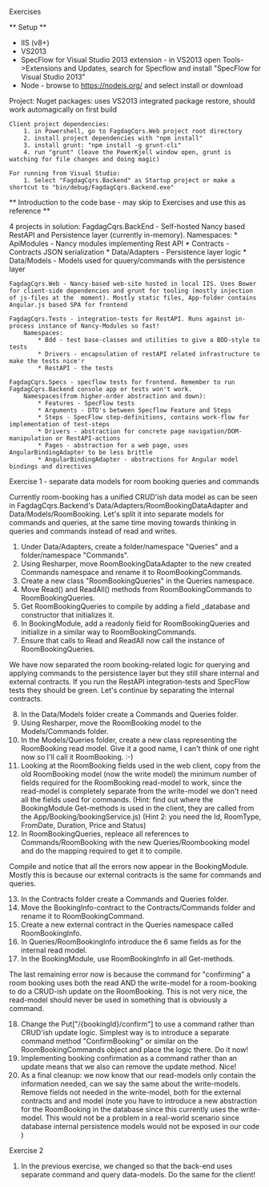 Exercises

** Setup **

* IIS (v8+)
* VS2013
* SpecFlow for Visual Studio 2013 extension - in VS2013 open Tools->Extensions and Updates, search for Specflow and install "SpecFlow for Visual Studio 2013"
* Node - browse to https://nodejs.org/ and select install or download

Project:
	Nuget packages: uses VS2013 integrated package restore, should work automagically on first build

	Client project dependencies:
		1. in Powershell, go to FagdagCqrs.Web project root directory
		2. install project dependencies with "npm install"
		3. install grunt: "npm install -g grunt-cli" 
		4. run "grunt" (leave the PowerKjell window open, grunt is watching for file changes and doing magic)

	For running from Visual Studio:
		1. Select "FagdagCqrs.Backend" as Startup project or make a shortcut to "bin/debug/FagdagCqrs.Backend.exe"

** Introduction to the code base - may skip to Exercises and use this as reference **

4 projects in solution: 
	FagdagCqrs.BackEnd - Self-hosted Nancy based RestAPI and Persistence layer (currently in-memory). 
		Namespaces:
			* ApiModules - Nancy modules implementing Rest API
			* Contracts - Contracts JSON serialization
			* Data/Adapters - Persistence layer logic
			* Data/Models - Models used for quuery/commands with the persistence layer 

	FagdagCqrs.Web - Nancy-based web-site hosted in local IIS. Uses Bower for client-side dependencies and grunt for tooling (mostly injection of js-files at the  moment). Mostly static files, App-folder contains Angular.js based SPA for frontend

	FagdagCqrs.Tests - integration-tests for RestAPI. Runs against in-process instance of Nancy-Modules so fast!
		Namespaces:
			* Bdd - test base-classes and utilities to give a BDD-style to tests
			* Drivers - encapsulation of restAPI related infrastructure to make the tests nice'r
			* RestAPI - the tests

	FagdagCqrs.Specs - specflow tests for frontend. Remember to run FagdagCqrs.Backend console app or tests won't work. 
		Namespaces(from higher-order abstraction and down):
			* Features - SpecFlow tests
			* Arguments - DTO's between Specflow Feature and Steps
			* Steps - SpecFlow step-definitions, contains work-flow for implementation of test-steps
			* Drivers - abstraction for concrete page navigation/DOM-manipulation or RestAPI-actions
			* Pages - abstraction for a web page, uses AngularBindingAdapter to be less brittle
			* AngularBindingAdapter - abstractions for Angular model bindings and directives

Exercise 1 - separate data models for room booking queries and commands

Currently room-booking has a unified CRUD'ish data model as can be seen in FagdagCqrs.Backend's Data/Adapters/RoomBookingDataAdapter and Data/Models/RoomBooking. Let's split it into separate models for commands and queries, at the same time moving towards thinking in queries and commands instead of read and writes.

1. Under Data/Adapters, create a folder/namespace "Queries" and a folder/namespace "Commands".
2. Using Resharper, move RoomBookingDataAdapter to the new created Commands namespace and rename it to RoomBookingCommands.
3. Create a new class "RoomBookingQueries" in the Queries namespace.
4. Move Read() and ReadAll() methods from RoomBookingCommands to RoomBookingQueries.
5. Get RoomBookingQueries to compile by adding a field _database and constructor that initializes it.
6. In BookingModule, add a readonly field for RoomBookingQueries and initialize in a similar way to RoomBookingCommands.
7. Ensure that calls to Read and ReadAll now call the instance of RoomBookingQueries.

We have now separated the room booking-related logic for querying and applying commands to the persistence layer but they still share internal and external contracts. If you run the RestAPI integration-tests and SpecFlow tests they should be green. Let's continue by separating the internal contracts.

8. In the Data/Models folder create a Commands and Queries folder.
9. Using Resharper, move the RoomBooking model to the Models/Commands folder.
10. In the Models/Queries folder, create a new class representing the RoomBooking read model. Give it a good name, I can't think of one right now so I'll call it RoomBooking. :-) 
11. Looking at the RoomBooking fields used in the web client, copy from the old RoomBooking model (now the write model) the minimum number of fields required for the RoomBooking read-model to work, since the read-model is completely separate from the write-model we don't need all the fields used for commands.
(Hint: find out where the BookingModule Get-methods is used in the client, they are called from the App/Booking/bookingService.js)
(Hint 2: you need the Id, RoomType, FromDate, Duration, Price and Status)
12. In RoomBookingQueries, repleace all references to Commands/RoomBooking with the new Queries/Roombooking model and do the mapping required to get it to compile.

Compile and notice that all the errors now appear in the BookingModule. Mostly this is because our external contracts is the same for commands and queries. 

13. In the Contracts folder create a Commands and Queries folder.
14. Move the BookingInfo-contract to the Contracts/Commands folder and rename it to RoomBookingCommand.
15. Create a new external contract in the Queries namespace called RoomBookingInfo.
16. In Queries/RoomBookingInfo introduce the 6 same fields as for the internal read model.
17. In the BookingModule, use RoomBookingInfo in all Get-methods.

The last remaining error now is because the command for "confirming" a room booking uses both the read AND the write-model for a room-booking to do a CRUD-ish update on the RoomBooking. This is not very nice, the read-model should never be used in something that is obviously a command.

18. Change the Put["/{bookingId}/confirm"] to use a command rather than CRUD'ish update logic. Simplest way is to introduce a separate command method "ConfirmBooking" or similar on the RoomBookingCommands object and place the logic there. Do it now!
19. Implementing booking confirmation as a command rather than an update means that we also can remove the update method. Nice!
20. As a final cleanup: we now know that our read-models only contain the information needed, can we say the same about the write-models. Remove fields not needed in the write-model, both for the external contracts and and model (note you have to introduce a new abstraction for the RoomBooking in the database since this currently uses the write-model. This would not be a problem in a real-world scenario since database internal persistence models would not be exposed in our code )

Exercise 2
1. In the previous exercise, we changed so that the back-end uses separate command and query data-models. Do the same for the client!
